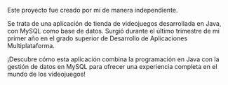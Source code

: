 Este proyecto fue creado por mí de manera independiente. 

Se trata de una aplicación de tienda de videojuegos desarrollada en Java, con MySQL como base de datos. 
Surgió durante el último trimestre de mi primer año en el grado superior de Desarrollo de Aplicaciones Multiplataforma. 

¡Descubre cómo esta aplicación combina la programación en Java con la gestión de datos en MySQL para ofrecer una experiencia completa en el mundo de los videojuegos!
